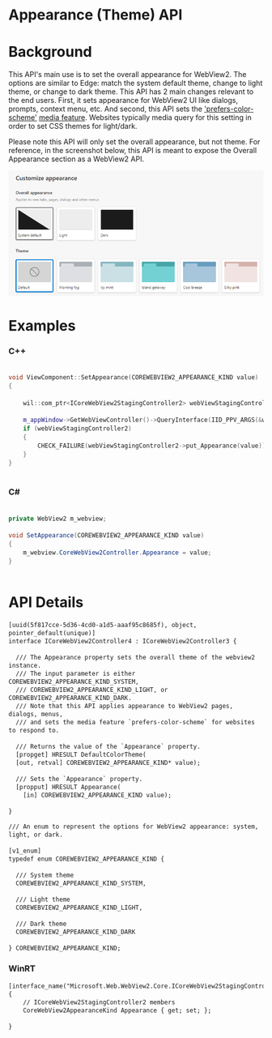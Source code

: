 Appearance (Theme) API
===

# Background
This API's main use is to set the overall appearance for WebView2. The options are similar to Edge: match the system default theme, change to light theme, or change to dark theme. 
This API has 2 main changes relevant to the end users. First, it sets appearance for WebView2 UI like dialogs, prompts, context menu, etc. And second, this API sets the ['prefers-color-scheme'](https://developer.mozilla.org/en-US/docs/Web/CSS/@media/prefers-color-scheme) [media feature](https://developer.mozilla.org/en-US/docs/Web/CSS/Media_Queries/Using_media_queries#media_features). Websites typically media query for this setting in order to set CSS themes for light/dark. 

Please note this API will only set the overall appearance, but not theme.
For reference, in the screenshot below, this API is meant to expose the Overall Appearance section as a WebView2 API. 

![Alt text](./media/EdgeSettingsAppearance.png "a title")
# Examples

### C++

```cpp

void ViewComponent::SetAppearance(COREWEBVIEW2_APPEARANCE_KIND value)
{
    
    wil::com_ptr<ICoreWebView2StagingController2> webViewStagingController2;

    m_appWindow->GetWebViewController()->QueryInterface(IID_PPV_ARGS(&webViewStagingController2));
    if (webViewStagingController2)
    {
        CHECK_FAILURE(webViewStagingController2->put_Appearance(value));
    }
}
    
```
### C#

```c#

private WebView2 m_webview;

void SetAppearance(COREWEBVIEW2_APPEARANCE_KIND value)
{
    m_webview.CoreWebView2Controller.Appearance = value;
}
    
```

# API Details

```
[uuid(5f817cce-5d36-4cd0-a1d5-aaaf95c8685f), object, pointer_default(unique)]
interface ICoreWebView2Controller4 : ICoreWebView2Controller3 {

  /// The Appearance property sets the overall theme of the webview2 instance. 
  /// The input parameter is either COREWEBVIEW2_APPEARANCE_KIND_SYSTEM, 
  /// COREWEBVIEW2_APPEARANCE_KIND_LIGHT, or COREWEBVIEW2_APPEARANCE_KIND_DARK.
  /// Note that this API applies appearance to WebView2 pages, dialogs, menus,
  /// and sets the media feature `prefers-color-scheme` for websites to respond to. 
  
  /// Returns the value of the `Appearance` property.
  [propget] HRESULT DefaultColorTheme(
  [out, retval] COREWEBVIEW2_APPEARANCE_KIND* value);

  /// Sets the `Appearance` property.
  [propput] HRESULT Appearance(
    [in] COREWEBVIEW2_APPEARANCE_KIND value);

}
```
```
/// An enum to represent the options for WebView2 appearance: system, light, or dark.

[v1_enum]
typedef enum COREWEBVIEW2_APPEARANCE_KIND {

  /// System theme
  COREWEBVIEW2_APPEARANCE_KIND_SYSTEM,

  /// Light theme
  COREWEBVIEW2_APPEARANCE_KIND_LIGHT,

  /// Dark theme
  COREWEBVIEW2_APPEARANCE_KIND_DARK

} COREWEBVIEW2_APPEARANCE_KIND;

```

### WinRT
```
[interface_name("Microsoft.Web.WebView2.Core.ICoreWebView2StagingController2")]
{
    // ICoreWebView2StagingController2 members
    CoreWebView2AppearanceKind Appearance { get; set; };

}
```
